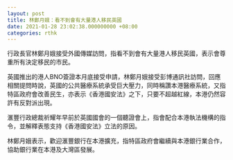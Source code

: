 ```yaml
---
layout: post
title: 林鄭月娥：看不到會有大量港人移民英國
date: 2021-01-28 23:02:38.000000000 +08:00
categories: rthk
---
```


行政長官林鄭月娥接受外國傳媒訪問，指看不到會有大量港人移民英國，表示會尊重所有決定移民的市民。

英國推出的港人BNO簽證本月底接受申請，林鄭月娥接受彭博通訊社訪問，回應相關提問時說，英國的公共醫療系統承受巨大壓力，同時稱讚本港醫療系統，又指特區政府會改善民生，亦表示《香港國安法》之下，只要不超越紅線，本港仍然容許有反對派出現。

滙豐行政總裁祈耀年早前於英國國會的一個聽證會上，指會配合本港執法機構的指令，並解釋表態支持《香港國安法》立法的原因。

林鄭月娥表示，歡迎滙豐銀行在本港擴充，指特區政府會繼續與本港銀行業合作，協助銀行業在本港及大灣區發展。
